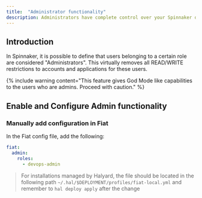 ```yaml
---
title:  "Administrator functionality"
description: Administrators have complete control over your Spinnaker deployment.
---
```




## Introduction

In Spinnaker, it is possible to define that users belonging to a certain role are considered "Administrators". This virtually removes all READ/WRITE restrictions to accounts and applications for these users.

{% include
   warning
   content="This feature gives God Mode like capabilities to the users who are admins. Proceed with caution."
%}

## Enable and Configure Admin functionality

### Manually add configuration in Fiat

In the Fiat config file, add the following:

```yaml
fiat:
  admin:
    roles:
      - devops-admin
```

> For installations managed by Halyard, the file should be located in the following path
`~/.hal/$DEPLOYMENT/profiles/fiat-local.yml` and remember to `hal deploy apply` after the change
